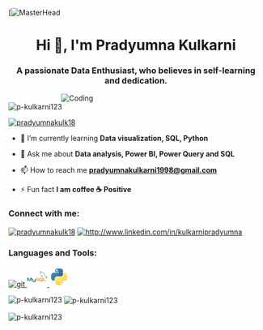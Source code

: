 [![MasterHead](https://media.licdn.com/dms/image/D5616AQGw4BhRHfEimQ/profile-displaybackgroundimage-shrink_350_1400/0/1694428555705?e=1720051200&v=beta&t=haU3_XS6na9jtXjCXwHGoqhWYolHRJM7zWqasLb1TVY)
<h1 align="center">Hi 👋, I'm Pradyumna Kulkarni</h1>
<h3 align="center">A passionate Data Enthusiast, who believes in self-learning and dedication.</h3>
<img align="right" alt="Coding" width="400" src="https://cdn.dribbble.com/users/1162077/screenshots/3848914/programmer.gif">

<p align="left"> <img src="https://komarev.com/ghpvc/?username=p-kulkarni123&label=Profile%20views&color=0e75b6&style=flat" alt="p-kulkarni123" /> </p>

<p align="left"> <a href="https://twitter.com/pradyumnakulk18" target="blank"><img src="https://img.shields.io/twitter/follow/pradyumnakulk18?logo=twitter&style=for-the-badge" alt="pradyumnakulk18" /></a> </p>

- 🌱 I’m currently learning **Data visualization, SQL, Python**

- 💬 Ask me about **Data analysis, Power BI, Power Query and SQL**

- 📫 How to reach me **pradyumnakulkarni1998@gmail.com**

- ⚡ Fun fact **I am coffee ☕ Positive**

<h3 align="left">Connect with me:</h3>
<p align="left">
<a href="https://twitter.com/pradyumnakulk18" target="blank"><img align="center" src="https://raw.githubusercontent.com/rahuldkjain/github-profile-readme-generator/master/src/images/icons/Social/twitter.svg" alt="pradyumnakulk18" height="30" width="40" /></a>
<a href="https://linkedin.com/in/http://www.linkedin.com/in/kulkarnipradyumna" target="blank"><img align="center" src="https://raw.githubusercontent.com/rahuldkjain/github-profile-readme-generator/master/src/images/icons/Social/linked-in-alt.svg" alt="http://www.linkedin.com/in/kulkarnipradyumna" height="30" width="40" /></a>
</p>

<h3 align="left">Languages and Tools:</h3>
<p align="left"> <a href="https://git-scm.com/" target="_blank" rel="noreferrer"> <img src="https://www.vectorlogo.zone/logos/git-scm/git-scm-icon.svg" alt="git" width="40" height="40"/> </a> <a href="https://www.mysql.com/" target="_blank" rel="noreferrer"> <img src="https://raw.githubusercontent.com/devicons/devicon/master/icons/mysql/mysql-original-wordmark.svg" alt="mysql" width="40" height="40"/> </a> <a href="https://www.python.org" target="_blank" rel="noreferrer"> <img src="https://raw.githubusercontent.com/devicons/devicon/master/icons/python/python-original.svg" alt="python" width="40" height="40"/> </a> </p>

<p><img align="left" src="https://github-readme-stats.vercel.app/api/top-langs?username=p-kulkarni123&show_icons=true&locale=en&layout=compact" alt="p-kulkarni123" /></p>

<p>&nbsp;<img align="center" src="https://github-readme-stats.vercel.app/api?username=p-kulkarni123&show_icons=true&locale=en" alt="p-kulkarni123" /></p>

<p><img align="center" src="https://github-readme-streak-stats.herokuapp.com/?user=p-kulkarni123&" alt="p-kulkarni123" /></p>

